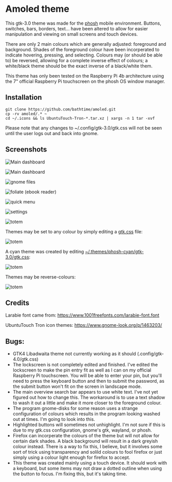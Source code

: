 # Amoled theme

This gtk-3.0 theme was made for the [phosh](https://wiki.postmarketos.org/wiki/Phosh) mobile environment. Buttons, switches, bars, borders, text... have been altered to allow for easier manipulation and viewing on small screens and touch devices.

There are only 2 main colours which are generally adjusted: foreground and background. Shades of the foreground colour have been incorperated to indicate hovering, pressing, and selecting. Colours may (or should be able to) be reversed, allowing for a complete inverse effect of colours; a white/black theme should be the exact inverse of a black/white them.

This theme has only been tested on the Raspberry Pi 4b architecture using the 7" official Raspberry Pi touchscreen on the phosh OS window manager.


## Installation

```
git clone https://github.com/bathtime/amoled.git
cp -rv amoled/.* ~
cd ~/.icons && ls UbuntuTouch-Tron-*.tar.xz | xargs -n 1 tar -xvf
```

Please note that any changes to ~/.config/gtk-3.0/gtk.css will not be seen until the user logs out and back into gnome.

## Screenshots

![Main dashboard](/screenshots/overview-clean.png)

![Main dashboard](/screenshots/overview2.png)

![gnome files](/screenshots/files.png)

![foliate (ebook reader)](/screenshots/foliate.png)

![quick menu](/screenshots/quickmenu.png)

![settings](screenshots/settings.png)

![totem](/screenshots/totem.png)

Themes may be set to any colour by simply editing a [gtk.css](.themes/phosh-red/gtk-3.0/gtk.css) file:

![totem](/screenshots/phosh-red.png)

A cyan theme was created by editing [~/.themes/phosh-cyan/gtk-3.0/gtk.css](.themes/phosh-cyan/gtk-3.0/gtk.css):

![totem](/screenshots/cyan.png)


Themes may be reverse-colours:

![totem](/screenshots/blue.png)


## Credits

Larabie font came from: https://www.1001freefonts.com/larabie-font.font

UbuntuTouch Tron icon themes: https://www.gnome-look.org/p/1463203/


## Bugs:

- GTK4 Libadwaita theme not currently working as it should (.config/gtk-4.0/gtk.css)
- The lockscreen is not completely edited and finished. I've edited the lockscreen to make the pin entry fit as well as I can on my official Raspberry Pi touchscreen. You will be able to enter your pin, but you'll need to press the keyboard button and then <ENTER> to submit the password, as the submit button won't fit on the screen in landscape mode.
- The main overview search bar appears to use white text. I've not yet figured out how to change this. The workaround is to use a text shadow to wash it out a little and make it more closer to the foreground colour.
- The program gnome-disks for some reason uses a strange configuration of colours which results in the program looking washed out at times. I'm going to look into this.
- Highlighted buttons will sometimes not unhighlight. I'm not sure if this is due to my gtk.css configuration, gnome's gtk, wayland, or phosh.
- Firefox can incorperate the colours of the theme but will not allow for certain dark shades. A black background will result in a dark greyish colour instead. There is a way to fix this, I believe, but it involves some sort of trick using transparency and solild colours to fool firefox or just simply using a colour light enough for firefox to accept.
- This theme was created mainly using a touch device. It should work with a keyboard, but some items may not draw a dotted outline when using the <TAB> button to focus. I'm fixing this, but it's taking time.


